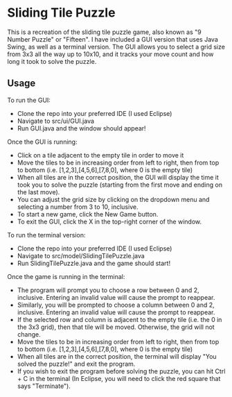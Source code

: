 
# Sliding Tile Puzzle

This is a recreation of the sliding tile puzzle game, also known as "9 Number Puzzle" or "Fifteen". I have included a GUI version that uses Java Swing, as well as a terminal version. The GUI allows you to select a grid size from 3x3 all the way up to 10x10, and it tracks your move count and how long it took to solve the puzzle.

## Usage

To run the GUI:
- Clone the repo into your preferred IDE (I used Eclipse)
- Navigate to src/ui/GUI.java
- Run GUI.java and the window should appear!

Once the GUI is running:
- Click on a tile adjacent to the empty tile in order to move it
- Move the tiles to be in increasing order from left to right, then from top to bottom (i.e. [1,2,3],[4,5,6],[7,8,0], where 0 is the empty tile)
- When all tiles are in the correct position, the GUI will display the time it took you to solve the puzzle (starting from the first move and ending on the last move).
- You can adjust the grid size by clicking on the dropdown menu and selecting a number from 3 to 10, inclusive.
- To start a new game, click the New Game button.
- To exit the GUI, click the X in the top-right corner of the window.

To run the terminal version:
- Clone the repo into your preferred IDE (I used Eclipse)
- Navigate to src/model/SlidingTilePuzzle.java
- Run SlidingTilePuzzle.java and the game should start!

Once the game is running in the terminal:
- The program will prompt you to choose a row between 0 and 2, inclusive. Entering an invalid value will cause the prompt to reappear.
- Similarly, you will be prompted to choose a column between 0 and 2, inclusive. Entering an invalid value will cause the prompt to reappear.
- If the selected row and column is adjacent to the empty tile (i.e. the 0 in the 3x3 grid), then that tile will be moved. Otherwise, the grid will not change.
- Move the tiles to be in increasing order from left to right, then from top to bottom (i.e. [1,2,3],[4,5,6],[7,8,0], where 0 is the empty tile)
- When all tiles are in the correct position, the terminal will display "You solved the puzzle!" and exit the program.
- If you wish to exit the program before solving the puzzle, you can hit Ctrl + C in the terminal (In Eclipse, you will need to click the red square that says "Terminate").
